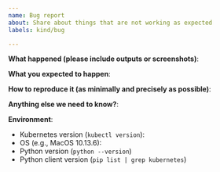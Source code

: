 ```yaml
---
name: Bug report
about: Share about things that are not working as expected
labels: kind/bug

---
```


**What happened (please include outputs or screenshots)**:

**What you expected to happen**:

**How to reproduce it (as minimally and precisely as possible)**:

**Anything else we need to know?**:

**Environment**:
- Kubernetes version (`kubectl version`):
- OS (e.g., MacOS 10.13.6):
- Python version (`python --version`)
- Python client version (`pip list | grep kubernetes`)
